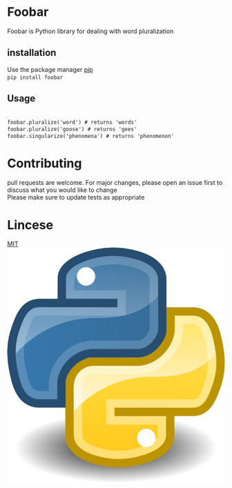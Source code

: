 # Foobar
Foobar is Python library for dealing with word pluralization
## installation
Use the package manager [pip](http://www.pip.com)
<br/>`pip install foobar`
## Usage
```import foobar

foobar.pluralize('word') # returns 'words'
foobar.pluralize('goose') # returns 'gees'
foobar.singularize('phenomena') # returns 'phenomenon'
```
# Contributing
pull requests are welcome. For major changes, please open an issue first to discuss what you would like to change
<br/>
Please make sure to update tests as appropriate

# Lincese
[MIT](http://www.MIT.com)
![python](python.jpg) 
